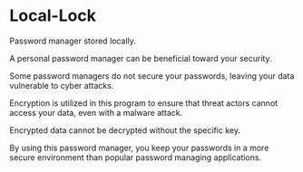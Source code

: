# Local-Lock
Password manager stored locally.

A personal password manager can be beneficial toward your security. 

Some password managers do not secure your passwords, leaving your data vulnerable to cyber attacks.

Encryption is utilized in this program to ensure that threat actors cannot access your data, even with a malware attack. 

Encrypted data cannot be decrypted without the specific key.

By using this password manager, you keep your passwords in a more secure environment than popular password managing applications.
